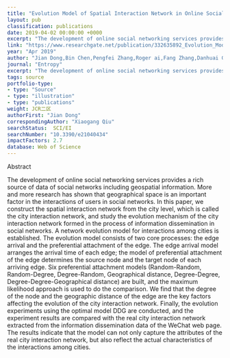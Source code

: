 ```yaml
---
title: "Evolution Model of Spatial Interaction Network in Online Social Networking Services"
layout: pub
classification: publications
date: 2019-04-02 00:00:00 +0000
excerpt: "The development of online social networking services provides a rich source of data of social networks including geospatial information. More and more research has shown that geographical space is an important factor in the interactions of users in social networks. In this paper, we construct the spatial interaction network from the city level, whi..."
link: "https://www.researchgate.net/publication/332635892_Evolution_Model_of_Spatial_Interaction_Network_in_Online_Social_Networking_Services"
year: "Apr 2019"
author: "Jian Dong,Bin Chen,Pengfei Zhang,Roger ai,Fang Zhang,Danhuai Guo,Xiaogang Qiu,"
journal: "Entropy"
excerpt: "The development of online social networking services provides a rich source of data of social networks including geospatial information. More and more research has shown that geographical space is an important factor in the interactions of users in social networks. In this paper, we construct the spatial interaction network from the city level, whi..."
tags: source
portfolio-type: 
- type: "Source"
- type: "illustration"
- type: "publications"
weight: JCR二区
authorFirst: "Jian Dong"
correspondingAuthor: "Xiaogang Qiu"
searchStatus:  SCI/EI
searchNumber: "10.3390/e21040434"
impactFactors: 2.7
database: Web of Science
---
```

Abstract

The development of online social networking services provides a rich source of data of social networks including geospatial information. More and more research has shown that geographical space is an important factor in the interactions of users in social networks. In this paper, we construct the spatial interaction network from the city level, which is called the city interaction network, and study the evolution mechanism of the city interaction network formed in the process of information dissemination in social networks. A network evolution model for interactions among cities is established. The evolution model consists of two core processes: the edge arrival and the preferential attachment of the edge. The edge arrival model arranges the arrival time of each edge; the model of preferential attachment of the edge determines the source node and the target node of each arriving edge. Six preferential attachment models (Random-Random, Random-Degree, Degree-Random, Geographical distance, Degree-Degree, Degree-Degree-Geographical distance) are built, and the maximum likelihood approach is used to do the comparison. We find that the degree of the node and the geographic distance of the edge are the key factors affecting the evolution of the city interaction network. Finally, the evolution experiments using the optimal model DDG are conducted, and the experiment results are compared with the real city interaction network extracted from the information dissemination data of the WeChat web page. The results indicate that the model can not only capture the attributes of the real city interaction network, but also reflect the actual characteristics of the interactions among cities.